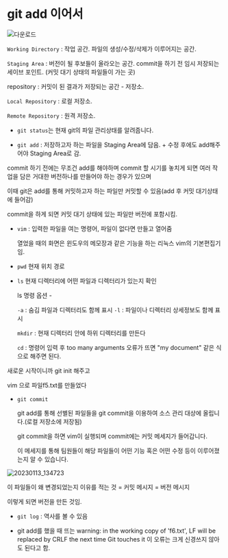# git add 이어서


![다운로드](https://user-images.githubusercontent.com/122002745/212233588-7903792a-8b6f-4236-8a2c-382feeccff69.png)


`Working Directory` : 작업 공간. 파일의 생성/수정/삭제가 이루어지는 공간.


`Staging Area` : 버전이 될 후보들이 올라오는 공간. commit을 하기 전 임시 저장되는 세이브 포인트.
(커밋 대기 상태의 파일들이 가는 곳)

repository : 커밋이 된 결과가 저장되는 공간 - 저장소.

`Local Repository` : 로컬 저장소. 


`Remote Repository` : 원격 저장소.

* `git status`는 현재 git의 파일 관리상태를 알려줍니다.


* `git add` : 저장하고자 하는 파일을 Staging Area에 담음. + 수정 후에도 add해주어야 Staging Area로 감.


commit 하기 전에는 무조건 add를 해야하며 commit 할 시기를 놓치게 되면 여러 작업을 담은 
거대한 버전하나를 만들어야 하는 경우가 있으며 

이때 git은 add를 통해 커밋하고자 하는 파일만 커밋할 수 있음(add 후 커밋 대기상태에 들어감)

commit을 하게 되면 커밋 대기 상태에 있는 파일만 버전에 포함시킴.

* `vim` : 입력한 파일을 여는 명령어, 파일이 없다면 만들고 열어줌

   열었을 때의 화면은 윈도우의 메모장과 같은 기능을 하는 리눅스 vim의 기본편집기 임.

* `pwd` 현재 위치 경로

* `ls` 현재 디렉터리에 어떤 파일과 디렉터리가 있는지 확인

   ls 명령 옵션 - 
   
   `-a` : 숨김 파일과 디렉터리도 함께 표시
   `-l` : 파일이나 디렉터리 상세정보도 함께 표시
   
   `mkdir` : 현재 디렉터리 안에 하위 디렉터리를 만든다
   
   `cd` : 명령어 입력 후 too many arguments 오류가 뜨면 "my document" 같은 식으로 해주면 된다.
   
   
새로운 시작이니까 git init 해주고

vim 으로 파일f5.txt를 만들었다

* `git commit`

  git add를 통해 선별된 파일들을 git commit을 이용하여 소스 관리 대상에 올립니다.(로컬 저장소에 저장됨)

  git commit을 하면 vim이 실행되며 commit에는 커밋 메세지가 들어갑니다. 

  이 메세지를 통해 팀원들이 해당 파일들이 어떤 기능 혹은 어떤 수정 등이 이루어졌는지 알 수 있습니다. 

![20230113_134723](https://user-images.githubusercontent.com/122002745/212239758-72418be0-7ec5-421d-9e05-2be86b61685e.png)


이 파일들이 왜 변경되었는지 이유를 적는 것 = 커밋 메시지 = 버전 메시지



이렇게 되면 버전을 만든 것임.

* `git log` : 역사를 볼 수 있음

* git add를 했을 때 뜨는 warning: in the working copy of 'f6.txt', LF will be replaced by CRLF the next time Git touches it
이 오류는 크게 신경쓰지 않아도 된다고 함.


